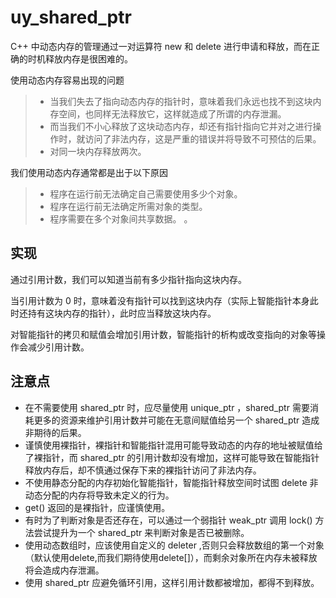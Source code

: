 # uy_shared_ptr
C++ 中动态内存的管理通过一对运算符 new 和 delete 进行申请和释放，而在正确的时机释放内存是很困难的。

使用动态内存容易出现的问题

> * 当我们失去了指向动态内存的指针时，意味着我们永远也找不到这块内存空间，也同样无法释放它，这样就造成了所谓的内存泄漏。
> * 而当我们不小心释放了这块动态内存，却还有指针指向它并对之进行操作时，就访问了非法内存，这是严重的错误并将导致不可预估的后果。
> * 对同一块内存释放两次。



我们使用动态内存通常都是出于以下原因

> * 程序在运行前无法确定自己需要使用多少个对象。
> * 程序在运行前无法确定所需对象的类型。
> * 程序需要在多个对象间共享数据。
。
## 实现

通过引用计数，我们可以知道当前有多少指针指向这块内存。

当引用计数为 0 时，意味着没有指针可以找到这块内存（实际上智能指针本身此时还持有这块内存的指针），此时应当释放这块内存。

对智能指针的拷贝和赋值会增加引用计数，智能指针的析构或改变指向的对象等操作会减少引用计数。

## 注意点

* 在不需要使用 shared_ptr 时，应尽量使用 unique_ptr ，shared_ptr 需要消耗更多的资源来维护引用计数并可能在无意间赋值给另一个 shared_ptr 造成非期待的后果。
* 谨慎使用裸指针，裸指针和智能指针混用可能导致动态的内存的地址被赋值给了裸指针，而 shared_ptr 的引用计数却没有增加，这样可能导致在智能指针释放内存后，却不慎通过保存下来的裸指针访问了非法内存。
* 不使用静态分配的内存初始化智能指针，智能指针释放空间时试图 delete 非动态分配的内存将导致未定义的行为。
* get() 返回的是裸指针，应谨慎使用。
* 有时为了判断对象是否还存在，可以通过一个弱指针 weak_ptr 调用 lock() 方法尝试提升为一个 shared_ptr 来判断对象是否已被删除。
* 使用动态数组时，应该使用自定义的 deleter ,否则只会释放数组的第一个对象（默认使用delete,而我们期待使用delete[]），而剩余对象所在内存未被释放将会造成内存泄漏。
* 使用 shared_ptr 应避免循环引用，这样引用计数都被增加，都得不到释放。
